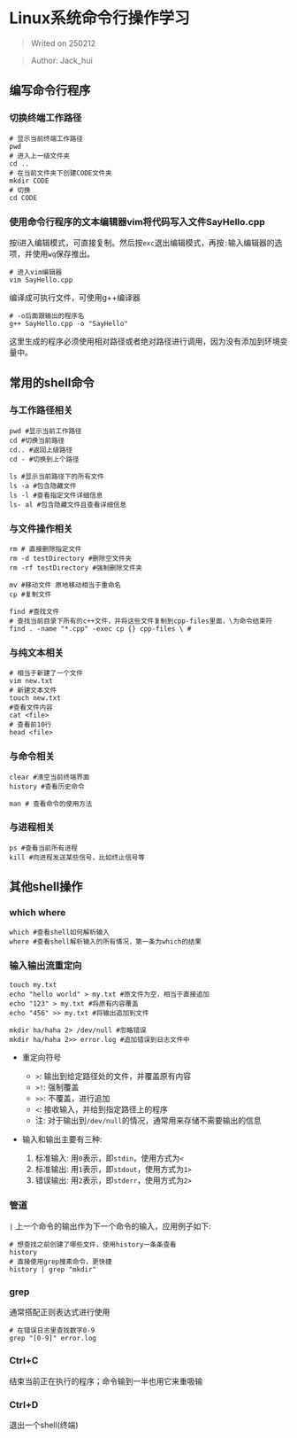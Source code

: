 # **Linux系统命令行操作学习**

> Writed on 250212

> Author: Jack_hui

## **编写命令行程序**

### **切换终端工作路径**
```shell
# 显示当前终端工作路径
pwd
# 进入上一级文件夹
cd ..
# 在当前文件夹下创建CODE文件夹
mkdir CODE
# 切换
cd CODE
```

### **使用命令行程序的文本编辑器vim将代码写入文件SayHello.cpp**
按i进入编辑模式，可直接复制。然后按`exc`退出编辑模式，再按`:`输入编辑器的选项，并使用`wq`保存推出。
```shell
# 进入vim编辑器
vim SayHello.cpp
```
编译成可执行文件，可使用g++编译器
```shell
# -o后面跟输出的程序名
g++ SayHello.cpp -o "SayHello"
```
这里生成的程序必须使用相对路径或者绝对路径进行调用，因为没有添加到环境变量中。

## **常用的shell命令**
### **与工作路径相关**
```shell
pwd #显示当前工作路径
cd #切换当前路径
cd.. #返回上级路径
cd - #切换到上个路径

ls #显示当前路径下的所有文件
ls -a #包含隐藏文件
ls -l #查看指定文件详细信息
ls- al #包含隐藏文件且查看详细信息
```
### **与文件操作相关**
``` shell
rm # 直接删除指定文件
rm -d testDirectory #删除空文件夹
rm -rf testDirectory #强制删除文件夹

mv #移动文件 原地移动相当于重命名
cp #复制文件

find #查找文件
# 查找当前目录下所有的c++文件，并将这些文件复制到cpp-files里面，\为命令结束符
find . -name "*.cpp" -exec cp {} cpp-files \ #
```

### **与纯文本相关**
``` shell
# 相当于新建了一个文件
vim new.txt
# 新建文本文件
touch new.txt
#查看文件内容
cat <file> 
# 查看前10行
head <file>
```

### **与命令相关**
``` shell
clear #清空当前终端界面
history #查看历史命令

man # 查看命令的使用方法
```

### **与进程相关**
```shell
ps #查看当前所有进程
kill #向进程发送某些信号，比如终止信号等
```

## **其他shell操作**
### **which where**
``` shell
which #查看shell如何解析输入
where #查看shell解析输入的所有情况，第一条为which的结果
```

### **输入输出流重定向**
``` shell
touch my.txt
echo "hello world" > my.txt #原文件为空，相当于直接追加
echo "123" > my.txt #将原有内容覆盖
echo "456" >> my.txt #将输出追加到文件

mkdir ha/haha 2> /dev/null #忽略错误
mkdir ha/haha 2>> error.log #追加错误到日志文件中
```

* 重定向符号
    * `>`: 输出到给定路径处的文件，并覆盖原有内容
    * `>!`: 强制覆盖 
    * `>>`: 不覆盖，进行追加
    * `<`: 接收输入，并给到指定路径上的程序
    * 注: 对于输出到`/dev/null`的情况，通常用来存储不需要输出的信息

* 输入和输出主要有三种:
    1. 标准输入: 用`0`表示，即`stdin`，使用方式为`<` 
    1. 标准输出: 用`1`表示，即`stdout`，使用方式为`1>` 
    1. 错误输出: 用`2`表示，即`stderr`，使用方式为`2>` 

### **管道**
`|` 上一个命令的输出作为下一个命令的输入，应用例子如下:
```shell
# 想查找之前创建了哪些文件，使用history一条条查看
history
# 直接使用grep搜素命令，更快捷
history | grep "mkdir"
```

### **grep**
通常搭配正则表达式进行使用
``` shell
# 在错误日志里查找数字0-9
grep "[0-9]" error.log
```

### **Ctrl+C**
结束当前正在执行的程序；命令输到一半也用它来重吸输

### **Ctrl+D**
退出一个shell(终端)



